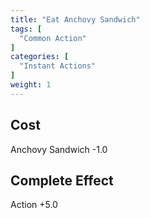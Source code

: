 ```yaml
---
title: "Eat Anchovy Sandwich"
tags: [
  "Common Action"
]
categories: [
  "Instant Actions"
]
weight: 1
---
```


## Cost
Anchovy Sandwich -1.0

## Complete Effect
Action +5.0
